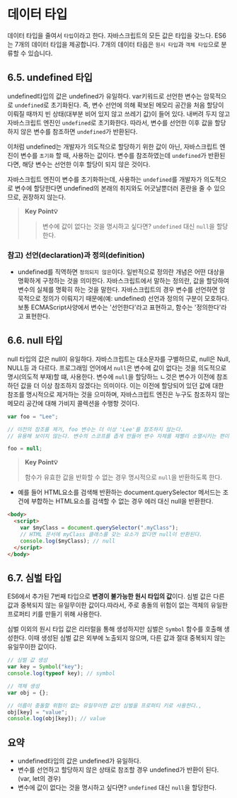# 데이터 타입

데이터 타입을 줄여서 `타입`이라고 한다. 자바스크립트의 모든 값은 타입을 갖느다. ES6는 7개의 데이터 타입을 제공합니다. 7개의 데이터 타읍은 `원시 타입`과 `객체 타입`으로 분류할 수 있습니다.

## 6.5. undefined 타입

undefined타입의 값은 undefined가 유일하다. var키워드로 선언한 변수는 암묵적으로 `undefined`로 초기화된다. 즉, 변수 선언에 의해 확보된 메모리 공간을 처음 할당이 이뤄질 때까지 빈 상태(대부분 비어 있지 않고 쓰레기 값)이 들어 있다. 내버려 두지 않고 자바스크립트 엔진인 `undefined`로 초기화한다. 따라서, 변수를 선언한 이후 값을 할당하지 않은 변수를 참조하면 `undefined`가 반환된다.

이처럼 undefined는 개발자가 의도적으로 할당하기 위한 값이 아닌, 자바스크립트 엔진이 변수를 `초기화` 할 때, 사용하는 값이다. 변수를 참조하였는데 `undefined`가 반환된다면, 해당 변수는 선언한 이후 할당이 되지 않은 것이다.

자바스크립트 엔진이 변수를 초기화하는데, 사용하는 `undefined`를 개발자가 의도적으로 변수에 할당한다면 undefined의 본래의 취지와도 어긋날뿐더러 혼란을 줄 수 있으므로, 권장하지 않는다.

> **Key Point💡**
>
> > 변수에 값이 없다는 것을 명시하고 싶다면? `undefined` 대신 `null`을 할당한다.

### 참고) 선언(declaration)과 정의(definition)

- undefined를 직역하면 `정의되지 않은`이다. 일반적으로 정의란 개념은 어떤 대상을 명확하게 구정하는 것을 의미한다. 자바스크립트에서 말하는 정의란, 값을 할당하여 변수의 실체를 명확히 하는 것을 말한다. 자바스크립트의 경우 변수를 선언하면 암묵적으로 정의가 이뤄지기 때문에(예: undefined) 선언과 정의의 구분이 모호하다. 보통 ECMAScript사양에서 변수는 '선언한다'라고 표현하고, 함수는 '정의한다'라고 표현한다.

## 6.6. null 타입

null 타입의 값은 null이 유일하다. 자바스크립트는 대소문자를 구별하므로, null은 Null, NULL등 과 다르다. 프로그래밍 언어에서 `null`은 변수에 값이 없다는 것을 의도적으로 명시(의도적 부재)할 떄, 사용한다. 변수에 `null`을 할당하느 ㄴ것은 변수가 이전에 참조하던 값을 더 이상 참조하지 않겠다는 의미이다. 이는 이전에 할당되어 있던 값에 대한 참조를 명시적으로 제거하는 것을 으미하며, 자바스크립트 엔진은 누구도 참조하지 않는 메모리 공간에 대해 가비지 콜렉션을 수행항 것이다.

```js
var foo = "Lee";

// 이전의 참조를 제거, foo 변수는 더 이상 'Lee'를 참조하지 않는다.
// 유용해 보이지 않는다. 변수의 스코프를 좁게 만들어 변수 자체를 재빨리 소멸시키는 편이 낫다.

foo = null;
```

> **Key Point💡**
>
> 함수가 유효한 값을 반화할 수 없는 경우 명시적으로 `null`을 반환하도록 한다.

- 예를 들어 HTML요소를 검색해 반환하는 document.querySelector 메서드는 조건에 부합하는 HTML요소를 검색할 수 없는 경우 에러 대신 null을 반환한다.

```html
<body>
  <script>
    var $myClass = document.querySelector(".myClass");
    // HTML 문서에 myClass 클래스를 갖는 요소가 없다면 null이 반환된다.
    console.log($myClass); // null
  </script>
</body>
```

## 6.7. 심벌 타입

ES6에서 추가된 7번째 타입으로 **변경이 불가능한 원시 타입의 값**이다. 심벌 값은 다른 값과 중복되지 않는 유일무이한 값이다.따라서, 주로 충돌의 위험이 없는 객체의 유일한 프로퍼티 키를 만들기 위해 사용한다.

심벌 이외의 원시 타입 값은 리터럴을 통해 생성하지만 심벌은 `Symbol` 함수를 호출해 생성한다. 이때 생성된 심벌 값은 외부에 노출되지 않으며, 다른 값과 절대 중복되지 않는 유일무이한 값이다.

```js
// 심벌 값 생성
var key = Symbol("key");
console.log(typeof key); // symbol

// 객체 생성
var obj = {};

// 이름이 충돌할 위험이 없는 유일무이한 값인 심벌을 프로퍼티 키로 사용한다.,
obj[key] = "value";
console.log(obj[key]); // value
```

## 요약

- undefined타입의 값은 undefined가 유일하다.
- 변수를 선언하고 할당하지 않은 상태로 참조할 경우 undefined가 반환이 된다. (var, let의 경우)
- 변수에 값이 없다는 것을 명시하고 싶다면? `undefined` 대신 `null`을 할당한다.
